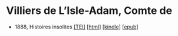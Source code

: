 # Villiers de L’Isle-Adam, Comte de

* 1888, Histoires insolites  <a class="file tei" href="https://hurlus.github.io/tei/villiers1888_histoires-insolites.xml">[TEI]</a>  <a class="file html" href="https://hurlus.github.io/villiers/villiers1888_histoires-insolites.html">[html]</a>  <a class="file mobi" href="https://hurlus.github.io/villiers/villiers1888_histoires-insolites.mobi">[kindle]</a>  <a class="file epub" href="https://hurlus.github.io/villiers/villiers1888_histoires-insolites.epub">[epub]</a> 
